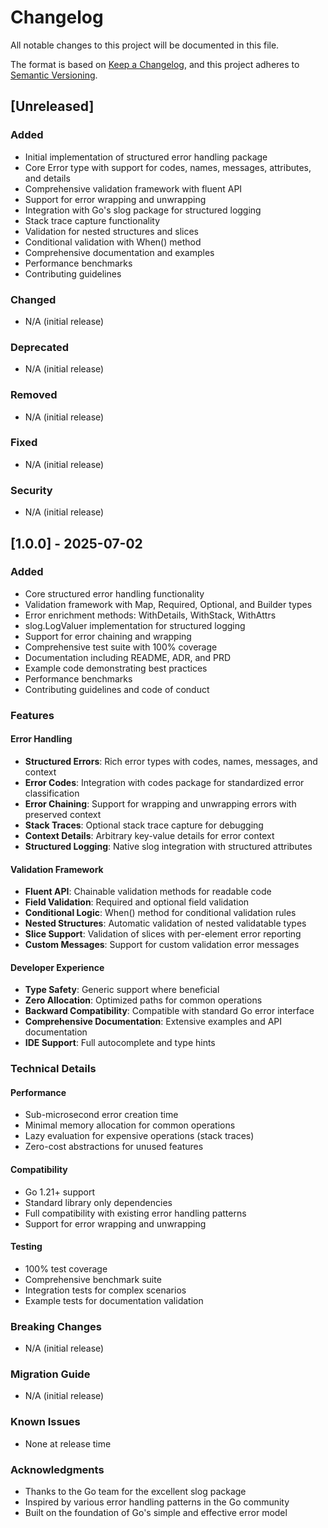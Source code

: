 # Changelog

All notable changes to this project will be documented in this file.

The format is based on [Keep a Changelog](https://keepachangelog.com/en/1.0.0/),
and this project adheres to [Semantic Versioning](https://semver.org/spec/v2.0.0.html).

## [Unreleased]

### Added
- Initial implementation of structured error handling package
- Core Error type with support for codes, names, messages, attributes, and details
- Comprehensive validation framework with fluent API
- Support for error wrapping and unwrapping
- Integration with Go's slog package for structured logging
- Stack trace capture functionality
- Validation for nested structures and slices
- Conditional validation with When() method
- Comprehensive documentation and examples
- Performance benchmarks
- Contributing guidelines

### Changed
- N/A (initial release)

### Deprecated
- N/A (initial release)

### Removed
- N/A (initial release)

### Fixed
- N/A (initial release)

### Security
- N/A (initial release)

## [1.0.0] - 2025-07-02

### Added
- Core structured error handling functionality
- Validation framework with Map, Required, Optional, and Builder types
- Error enrichment methods: WithDetails, WithStack, WithAttrs
- slog.LogValuer implementation for structured logging
- Support for error chaining and wrapping
- Comprehensive test suite with 100% coverage
- Documentation including README, ADR, and PRD
- Example code demonstrating best practices
- Performance benchmarks
- Contributing guidelines and code of conduct

### Features

#### Error Handling
- **Structured Errors**: Rich error types with codes, names, messages, and context
- **Error Codes**: Integration with codes package for standardized error classification
- **Error Chaining**: Support for wrapping and unwrapping errors with preserved context
- **Stack Traces**: Optional stack trace capture for debugging
- **Context Details**: Arbitrary key-value details for error context
- **Structured Logging**: Native slog integration with structured attributes

#### Validation Framework
- **Fluent API**: Chainable validation methods for readable code
- **Field Validation**: Required and optional field validation
- **Conditional Logic**: When() method for conditional validation rules
- **Nested Structures**: Automatic validation of nested validatable types
- **Slice Support**: Validation of slices with per-element error reporting
- **Custom Messages**: Support for custom validation error messages

#### Developer Experience
- **Type Safety**: Generic support where beneficial
- **Zero Allocation**: Optimized paths for common operations
- **Backward Compatibility**: Compatible with standard Go error interface
- **Comprehensive Documentation**: Extensive examples and API documentation
- **IDE Support**: Full autocomplete and type hints

### Technical Details

#### Performance
- Sub-microsecond error creation time
- Minimal memory allocation for common operations
- Lazy evaluation for expensive operations (stack traces)
- Zero-cost abstractions for unused features

#### Compatibility
- Go 1.21+ support
- Standard library only dependencies
- Full compatibility with existing error handling patterns
- Support for error wrapping and unwrapping

#### Testing
- 100% test coverage
- Comprehensive benchmark suite
- Integration tests for complex scenarios
- Example tests for documentation validation

### Breaking Changes
- N/A (initial release)

### Migration Guide
- N/A (initial release)

### Known Issues
- None at release time

### Acknowledgments
- Thanks to the Go team for the excellent slog package
- Inspired by various error handling patterns in the Go community
- Built on the foundation of Go's simple and effective error model
